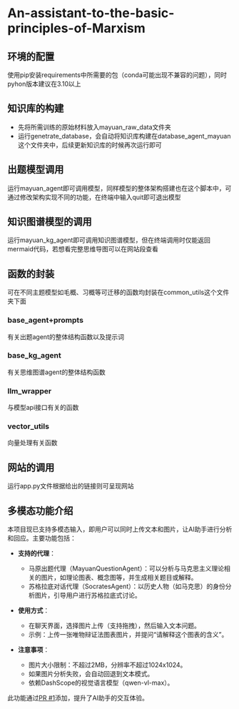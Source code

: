 
# An-assistant-to-the-basic-principles-of-Marxism

## 环境的配置
使用pip安装requirements中所需要的包（conda可能出现不兼容的问题），同时pyhon版本建议在3.10以上
## 知识库的构建
- 先将所需训练的原始材料放入mayuan_raw_data文件夹
- 运行genetrate_database，会自动将知识库构建在database_agent_mayuan这个文件夹中，后续更新知识库的时候再次运行即可
## 出题模型调用
运行mayuan_agent即可调用模型，同样模型的整体架构搭建也在这个脚本中，可通过修改架构实现不同的功能，在终端中输入quit即可退出模型
## 知识图谱模型的调用
运行mayuan_kg_agent即可调用知识图谱模型，但在终端调用时仅能返回mermaid代码，若想看完整思维导图可以在网站段查看
## 函数的封装
可在不同主题模型如毛概、习概等可迁移的函数均封装在common_utils这个文件夹下面
### base_agent+prompts
有关出题agent的整体结构函数以及提示词
### base_kg_agent
有关思维图谱agent的整体结构函数
### llm_wrapper
与模型api接口有关的函数
### vector_utils
向量处理有关函数
## 网站的调用
运行app.py文件根据给出的链接则可呈现网站

## 多模态功能介绍

本项目现已支持多模态输入，即用户可以同时上传文本和图片，让AI助手进行分析和回应。主要功能包括：

- **支持的代理**：
  - 马原出题代理（MayuanQuestionAgent）：可以分析与马克思主义理论相关的图片，如理论图表、概念图等，并生成相关题目或解释。
  - 苏格拉底对话代理（SocratesAgent）：以历史人物（如马克思）的身份分析图片，引导用户进行苏格拉底式讨论。

- **使用方式**：
  - 在聊天界面，选择图片上传（支持拖拽），然后输入文本问题。
  - 示例：上传一张唯物辩证法图表图片，并提问“请解释这个图表的含义”。

- **注意事项**：
  - 图片大小限制：不超过2MB，分辨率不超过1024x1024。
  - 如果图片分析失败，会自动回退到文本模式。
  - 依赖DashScope的视觉语言模型（qwen-vl-max）。

此功能通过[PR #1](https://github.com/Athose712/A-assistant-to-the-basic-principles-of-Marxism/pull/1)添加，提升了AI助手的交互体验。

